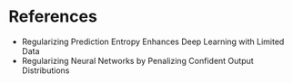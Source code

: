 # References
*   Regularizing Prediction Entropy Enhances Deep Learning with Limited Data
*   Regularizing Neural Networks by Penalizing Confident Output Distributions